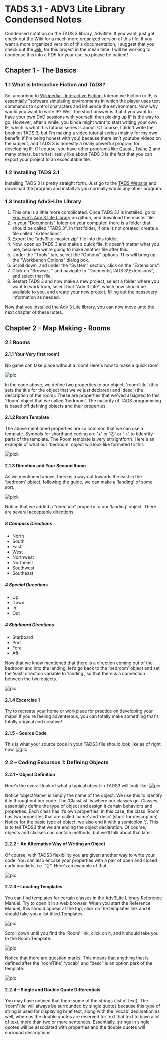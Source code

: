 # TADS 3.1 - ADV3 Lite Library Condensed Notes
Condensed notation on the TADS 3 library, Adv3lite. If you want, just got check out the Wiki for a much more organized version of this file. If you want a more organized version of this documentation, I suggest that you check out the [wiki](https://github.com/reneorionsalmon/tads3-Adv3-lite/wiki) for this project in the mean time. I will be working to condense this into a PDF for your use, so please be patient! 

## Chapter 1 - The Basics
### 1.1 What is Interactive Fiction and TADS?
So, according to [Wikipedia - Interactive Fiction](https://en.wikipedia.org/wiki/Interactive_fiction), Interactive Fiction or IF, is essentially "software simulating environments in which the player uses text commands to control characters and influence the environment. Now why would you want to write IF? Well, the short answer is that if you want to have your own DnD sessions with yourself, then picking up IF is the way to go. However, after a while, you kinda might want to start writing your own IF, which is what this tutorial series is about. Of course, I didn't write the book on TADS 3, but I'm making a video tutorial series (mainly for my own benefit, if I'm being honest with you) because there isn't youtube videos on the subject, and TADS 3 is honestly a really powerful program for developing IF. Of course, you have other programs like [Quest](http://textadventures.co.uk/quest/desktop) , [Twine 2](https://twinery.org/) and many others, but what I really like about TADS 3 is the fact that you can export your project to an excecutable file.

### 1.2 Installing TADS 3.1
Installing TADS 3 is pretty straight forth. Just go to the [TADS Website](http://www.tads.org/) and download the program and install as you normally would any other program.

### 1.3 Installing Adv3-Lite Library
1. This one is a little more complicated. Once TADS 3.1 is installed, go to [Eric Eve's Adv 3 Lite Library](https://github.com/EricEve/adv3lite) on github, and download the master file. 
2. In your "Documents" folder on your computer, there is a folder that should be called "TADS 3". In that folder, if one is not created, create a file called "Extenstions".
3. Export the "adv3lite-master.zip" file into this folder.
4. Now, open up TADS 3 and make a quick file. It doesn't matter what you use, becuase we're going to make another file after this.
5. Under the "Tools" tab, select the "Options" options. This will bring up the "Workbench Options" dialog box.
6. Scroll down, and under the "System" section, click on the "Extensions".
7. Click on "Browse..." and navigate to "Docments\TADS 3\Extensions", and select that file.
8. Restart TADS 3 and now make a new project, select a folder where you want to work from, select that "Adv 3 Lite", which now should be available to you, and create your new project, filling out the nessecery information as needed.

Now that you installed the Adv 3 Lite library, you can now move unto the next chapter of these notes.

## Chapter 2 - Map Making - Rooms
### 2.1 Rooms
#### 2.1.1 Your Very first room!
No game can take place without a room! Here's how to make a quick room

![pic](https://github.com/reneorionsalmon/tads3lite/blob/master/pics/2.1.1%20-%20your%20very%20first%20room.PNG "Your Very First Room")

In the code above, we define two properties to our object: 'roomTitle' (this sets the title for the object that we've just declared) and 'desc' (the description of the room). These are properties that we'ved assigned to this 'Room' object that we called 'bedroom'. The majority of TADS programming is based off defining objects and their properties.

#### 2.1.2 Room Template
The above mentioned properties are so common that we can use a template. Symbols for shorthand coding are '+' or '@' or '->' to tidenfity parts of the template. The Room template is very straightforth. Here's an example of what our 'bedroom' object will look like formated to this 

![pick](https://github.com/reneorionsalmon/tads3lite/blob/master/pics/2.1.2%20-%20room%20template.PNG "Room Template")

#### 2.1.3 Direction and Your Second Room
As we mentioned above, there is a way out towards the east in the 'bedroom' object, following the guide, we can make a 'landing' of some sort. 

![pick](https://github.com/reneorionsalmon/tads3lite/blob/master/pics/2.1.3%20-%20your%20very%20second%20room.PNG "Second Room Code")

Notice that we added a "direction" property to our 'landing' object. There are several acceptable directions.
##### 8 Compass Directions
* North	
* South
* East
* West
* Northwest
* Northeast
* Southwest
* Southeast

##### 4 Special Directions
* Up
* Down
* In
* Out

##### 4 Shipboard Directions
* Starboard
* Port
* Fore
* Aft

Now that we know mentioned that there is a direction coming out of the bedroom and into the landing, let’s go back to the ‘bedroom’ object and set the ‘east’ direction variable to ‘landing’, so that there is a connection between the two objects.

![pic](https://github.com/reneorionsalmon/tads3lite/blob/master/pics/2.1.3%20-%20your%20very%20second%20room%202.PNG "Updated Code")

#### 2.1.4 Excercise 1
Try to recreate your home or workplace for practice on developing your maps! If you're feeling adventerous, you can totally make something that's totally original and creative!

#### 2.1.5 – Source Code
This is what your source code in your TADS3 file should look like as of right now.
![pic](https://github.com/reneorionsalmon/tads3lite/blob/master/pics/2.1%20-%20source%20code.PNG "2.1 Source Code")

### 2.2 – Coding Excursus 1: Defining Objects

#### 2.2.1 – Object Definition

Here’s the overall look of what a typical object in TADS3 will look like:
![pic](https://github.com/reneorionsalmon/tads3lite/blob/master/pics/2.2%20-%20object%20definition.PNG "object definition")

Notice ‘objectName’ is simply the name of the object. We use this to identify it in throughout our code. The ‘ClassList’ is where our classes go. Classes essentially define the type of object and assign it certain behaviors and properties. Each class has it’s own properties, in this case, the class ‘Room’ has two properties that are called ‘name’ and ‘desc’ (short for description). Notice for the basic type of object, we also end it with a semicolon ‘;’. This is to tell TADS3 that we are ending the object declaration. Of course, objects and classes can contain methods, but we’ll talk about that later.

#### 2.2.2 – An Alternative Way of Writing an Object

Of course, with TADS3 flexibility you are given another way to write your code. You can also encase your properties with a pair of open and closed curly brackets, i.e. “{}”. Here’s an example of that. 

![pic](https://github.com/reneorionsalmon/tads3lite/blob/master/pics/2.2.2%20alternative%20way.PNG "Alternative Object Declaration")

#### 2.2.3 – Locating Templates
You can find templates for certain classes in the Adv3Lite Library Reference Manuel. Try to open it in a web browser. When you start the Reference Manuel, this should appear at the top, click on the templates link and it should take you a list titled Templates. 

![pic](https://github.com/reneorionsalmon/tads3lite/blob/master/pics/2.2.3%20-%20room%20template%20links.PNG "Links")

Scroll down until you find the ‘Room’ link, click on it, and it should take you to the Room Template.

![pic](https://github.com/reneorionsalmon/tads3lite/blob/master/pics/2.2.3%20-%20room%20template.PNG "Template")

Notice that there are question marks. This means that anything that is defined after the ‘roomTitle’, ‘vocab’, and “desc” is an option park of the template.  

![pic](https://github.com/reneorionsalmon/tads3lite/blob/master/pics/2.2.3%20-%20room%20template%202.PNG "Template Excecution")

#### 2.2.4 – Single and Double Quote Differentials

You may have noticed that there some of the strings (list of text). The ‘roomTitle’ will always be surrounded by single quotes because this type of string is used for displaying brief text, along with the ‘vocab’ declaration as well, whereas the double quotes are reserved for text that text to have a lot of text, more than two or more sentences. Essentially, strings in single quotes will be associated with properties and the double quotes will surround descriptions.
